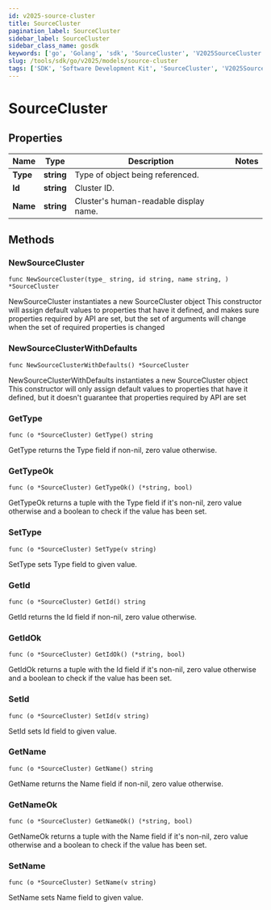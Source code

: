 ```yaml
---
id: v2025-source-cluster
title: SourceCluster
pagination_label: SourceCluster
sidebar_label: SourceCluster
sidebar_class_name: gosdk
keywords: ['go', 'Golang', 'sdk', 'SourceCluster', 'V2025SourceCluster']
slug: /tools/sdk/go/v2025/models/source-cluster
tags: ['SDK', 'Software Development Kit', 'SourceCluster', 'V2025SourceCluster']
---
```


# SourceCluster

## Properties

| Name     | Type       | Description                            | Notes |
| -------- | ---------- | -------------------------------------- | ----- |
| **Type** | **string** | Type of object being referenced.       |
| **Id**   | **string** | Cluster ID.                            |
| **Name** | **string** | Cluster's human-readable display name. |

## Methods

### NewSourceCluster

`func NewSourceCluster(type_ string, id string, name string, ) *SourceCluster`

NewSourceCluster instantiates a new SourceCluster object This constructor will assign default values to properties that have it defined, and makes sure properties required by API are set, but the set of arguments will change when the set of required properties is changed

### NewSourceClusterWithDefaults

`func NewSourceClusterWithDefaults() *SourceCluster`

NewSourceClusterWithDefaults instantiates a new SourceCluster object This constructor will only assign default values to properties that have it defined, but it doesn't guarantee that properties required by API are set

### GetType

`func (o *SourceCluster) GetType() string`

GetType returns the Type field if non-nil, zero value otherwise.

### GetTypeOk

`func (o *SourceCluster) GetTypeOk() (*string, bool)`

GetTypeOk returns a tuple with the Type field if it's non-nil, zero value otherwise and a boolean to check if the value has been set.

### SetType

`func (o *SourceCluster) SetType(v string)`

SetType sets Type field to given value.

### GetId

`func (o *SourceCluster) GetId() string`

GetId returns the Id field if non-nil, zero value otherwise.

### GetIdOk

`func (o *SourceCluster) GetIdOk() (*string, bool)`

GetIdOk returns a tuple with the Id field if it's non-nil, zero value otherwise and a boolean to check if the value has been set.

### SetId

`func (o *SourceCluster) SetId(v string)`

SetId sets Id field to given value.

### GetName

`func (o *SourceCluster) GetName() string`

GetName returns the Name field if non-nil, zero value otherwise.

### GetNameOk

`func (o *SourceCluster) GetNameOk() (*string, bool)`

GetNameOk returns a tuple with the Name field if it's non-nil, zero value otherwise and a boolean to check if the value has been set.

### SetName

`func (o *SourceCluster) SetName(v string)`

SetName sets Name field to given value.
